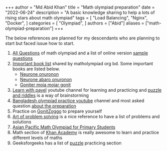 +++
author = "Md Abid Khan"
title = "Math olympiad preparation"
date = "2022-06-24"
description = "A basic knowledge sharing to help a lots of rising stars about math olympiad"
tags = [
    "Load Balancing",
    "Nginx",
    "Docker",
]
categories = [
    "Olympiad",
]
authors = ["Abid"]
aliases = ["math-olympiad-preparation"]
+++

The below references are planned for my descendants who are planning to start but faced issue how to start.

1. [All Questions](https://matholympiad.org.bd/resources/all-questions) of math olympiad and a list of online version [sample questions](https://matholympiad.org.bd/math-questions)
2. [Important book list](https://matholympiad.org.bd/resources/math-related-books-list) shared by matholympiad org bd. Some important books are listed below.
    - [Neurone onuronon](https://drive.google.com/file/d/1HPLfO2WG9FXcxmx_8ZX2DUmKTvBwDeKy/view)
    - [Neurone abaro onuronon](https://drive.google.com/file/d/1hJn763UsPg713LYm6xyjA_sSxCqMOvxH/view)
    - [Goniter moja mojar gonit]()
3. [Learn with pavel](https://www.youtube.com/playlist?list=PLkxUHWNJNmL-E8YX5XeneXzwpWGyHayG7) youtube channel for learning and practicing and [puzzle and riddles](https://www.youtube.com/playlist?list=PLkxUHWNJNmL8raHScEvjWFCJ_EE6hrLjb) is a way of brainstorming
4. [Bangladesh olympiad practice youtube](https://www.youtube.com/playlist?list=PL23jFe15jxQc7JQtVx0uViW2rvV7mGnx7) channel and most asked question [about the preparation](https://www.youtube.com/watch?v=r3kuPtT-6bQ)
5. Practice on [GonitZoggo](https://gonitzoggo.com/) to prepare yourself
6. [Art of problem solving](https://artofproblemsolving.com/) is a nice reference to have a list of problems and solutions
7. [Asian Pacific Math Olympiad for Primary Students](https://www.hexagon.edu.vn/images/resources/upload/24fa98e0769b12053304a37d6b1ec194/APMOPS20012012_1376529907.pdf)
8. Math section of [Khan Academy](https://www.khanacademy.org/math) is really awesome to learn and practice different levels of maths
9. Geeksforgeeks has a list of [puzzle](https://www.geeksforgeeks.org/puzzles/) practicing section
